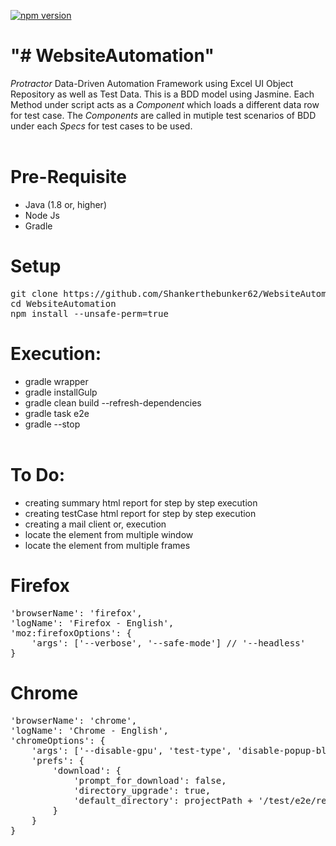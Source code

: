 <p>
	<a href="https://www.npmjs.com/@angular/core" rel="nofollow"><img src="https://camo.githubusercontent.com/3cb4eb3c991f38eddc8092d7d9c8c5b5d8888a33/68747470733a2f2f62616467652e667572792e696f2f6a732f253430616e67756c6172253246636f72652e737667" alt="npm version" data-canonical-src="https://badge.fury.io/js/%40angular%2Fcore.svg" style="max-width:100%;"></a>
</p>

# "# WebsiteAutomation" 

<i>Protractor</i> Data-Driven Automation Framework using Excel UI Object Repository as well as Test Data. This is a BDD model using Jasmine. Each Method under script acts as a <i>Component</i> which loads a different data row for test case. The <i>Components</i> are called in mutiple test scenarios of BDD under each <i>Specs</i> for test cases to be used.
</br></br>

# Pre-Requisite

* Java (1.8 or, higher)
* Node Js
* Gradle

# Setup

<pre>
git clone https://github.com/Shankerthebunker62/WebsiteAutomation.git
cd WebsiteAutomation
npm install --unsafe-perm=true
</pre>

# Execution:

* gradle wrapper
* gradle installGulp
* gradle clean build --refresh-dependencies
* gradle task e2e
* gradle --stop
</br></br>

# To Do:

* creating summary html report for step by step execution
* creating testCase html report for step by step execution
* creating a mail client or, execution
* locate the element from multiple window
* locate the element from multiple frames

# Firefox

<pre>
'browserName': 'firefox',
'logName': 'Firefox - English',
'moz:firefoxOptions': {
    'args': ['--verbose', '--safe-mode'] // '--headless'
}
</pre>

# Chrome

<pre>
'browserName': 'chrome',
'logName': 'Chrome - English',
'chromeOptions': {
	'args': ['--disable-gpu', 'test-type', 'disable-popup-blocking', 'start-maximized', 'disable-infobars'], // '--headless'
	'prefs': {
		'download': {
			'prompt_for_download': false,
			'directory_upgrade': true,
			'default_directory': projectPath + '/test/e2e/resources/downloads/'
		}
	}
}
</pre>
